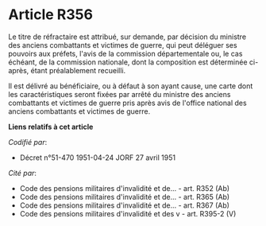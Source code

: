 # Article R356

Le titre de réfractaire est attribué, sur demande, par décision du ministre des anciens combattants et victimes de guerre,
qui peut déléguer ses pouvoirs aux préfets, l'avis de la commission départementale ou, le cas échéant, de la commission
nationale, dont la composition est déterminée ci-après, étant préalablement recueilli.

Il est délivré au bénéficiaire, ou à défaut à son ayant cause, une carte dont les caractéristiques seront fixées par arrêté
du ministre des anciens combattants et victimes de guerre pris après avis de l'office national des anciens combattants et
victimes de guerre.

**Liens relatifs à cet article**

_Codifié par_:

  - Décret n°51-470 1951-04-24 JORF 27 avril 1951

_Cité par_:

  - Code des pensions militaires d'invalidité et de... - art. R352 (Ab)
  - Code des pensions militaires d'invalidité et de... - art. R365 (Ab)
  - Code des pensions militaires d'invalidité et de... - art. R367 (Ab)
  - Code des pensions militaires d'invalidité et des v - art. R395-2 (V)
